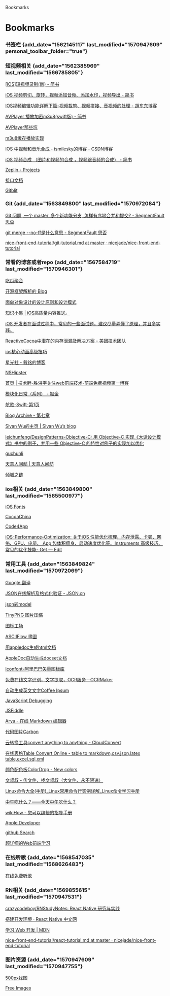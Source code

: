 Bookmarks

Bookmarks
=========

### 书签栏 {add_date="1562145117" last_modified="1570947609" personal_toolbar_folder="true"}

### 短视频相关 {add_date="1562385969" last_modified="1566785805"}

[[iOS]短视频录制(新) - 简书](https://www.jianshu.com/p/c74ff49a720c)

[iOS 视频剪切、旋转，视频添加音频、添加水印，视频导出 -
简书](https://www.jianshu.com/p/5433143cccd8)

[IOS视频编辑功能详解下篇-视频裁剪、视频拼接、音视频的处理 -
胡东东博客](http://blog.hudongdong.com/ios/550.html)

[AVPlayer 播放加密m3u8(swift版) -
简书](https://www.jianshu.com/p/2c2cbe173e99)

[AVPlayer那些坑](http://liunan.me/2017/01/30/avplayer)

[m3u8缓存播放实现](https://www.jianshu.com/p/b0db841ed6d3)

[IOS 中视频和音乐合成 - ismilesky的博客 -
CSDN博客](https://blog.csdn.net/ismilesky/article/details/51920113)

[iOS 视频合成 （图片和视频的合成 ，视频跟音频的合成） -
简书](https://www.jianshu.com/p/0f9789a6d99a)

[Zeplin - Projects](https://app.zeplin.io/projects)

[接口文档](http://apidoc.local.com/web/#/item/index)

[Gitblit](http://gitblit.local.com/)

### Git {add_date="1563849800" last_modified="1570972084"}

[Git 问题, 一个 master, 多个新功能分支, 怎样有序地合并和提交? -
SegmentFault 思否](https://segmentfault.com/q/1010000000181403)

[git merge --no-ff是什么意思 - SegmentFault
思否](https://segmentfault.com/q/1010000002477106)

[nice-front-end-tutorial/git-tutorial.md at master ·
nicejade/nice-front-end-tutorial](https://github.com/nicejade/nice-front-end-tutorial/blob/master/tutorial/git-tutorial.md)

### 常看的博客或者repo {add_date="1567584719" last_modified="1570946301"}

[吃瓜聚合](https://www.printf520.com/)

[开源框架解析的 Blog](https://github.com/draveness/analyze)

[面向对象设计的设计原则和设计模式](https://github.com/knightsj/object-oriented-design)

[知识小集 | iOS高质量内容推送。](https://awesome-tips.github.io/)

[iOS
开发者在面试过程中，常见的一些面试题，建议尽量弄懂了原理，并且多实践。](https://github.com/liberalisman/iOS-InterviewQuestion-collection)

[ReactiveCocoa中潜在的内存泄漏及解决方案 -
美团技术团队](https://tech.meituan.com/2016/08/19/potential-memory-leak-in-reactivecocoa.html)

[ios核心动画高级技巧](https://www.kancloud.cn/manual/ios/97759)

[星光社 - 戴铭的博客](https://ming1016.github.io/)

[NSHipster](https://nshipster.cn/)

[首页 |
技术胖-胜洪宇关注web前端技术-前端免费视频第一博客](http://jspang.com/)

[模块化日常（系列） -
掘金](https://juejin.im/post/5a6ab8ccf265da3e2f012a27)

[航歌-Swift-第1页](https://www.hangge.com/blog/cache/category_72_1.html)

[Blog Archive - 第七章](http://www.zoomfeng.com/blog/archives/)

[Sivan Wu的主页 | Sivan Wu’s blog](https://supergithuber.github.io/)

[leichunfeng/DesignPatterns-Objective-C: 用 Objective-C
实现《大话设计模式》书中的例子，并用一些 Objective-C
的特性对例子的实现加以优化](https://github.com/leichunfeng/DesignPatterns-Objective-C)

[guchunli](https://guchunli.github.io/)

[天意人间舫 | 天意人间舫](https://blog.lovejade.cn/index.html)

[倾城之链](https://nicelinks.site/?utm_source=jeffjade.com&pid=topad)

### ios相关 {add_date="1563849800" last_modified="1565500977"}

[iOS Fonts](http://iosfonts.com/)

[CocoaChina](http://code.cocoachina.com/)

[Code4App](http://www.code4app.com/)

[iOS-Performance-Optimization: 关于iOS
性能优化梳理、内存泄露、卡顿、网络、GPU、电量、 App
包体积瘦身、启动速度优化等、Instruments 高级技巧、常见的优化技能- Get —
Edit](https://github.com/skyming/iOS-Performance-Optimization)

### 常用工具 {add_date="1563849824" last_modified="1570972069"}

[Google
翻译](https://translate.google.cn/#view=home&op=translate&sl=auto&tl=en&text=%E8%81%94%E5%90%88)

[JSON在线解析及格式化验证 - JSON.cn](https://www.json.cn/)

[json转model](http://modelend.com/)

[TinyPNG 图片压缩](https://tinypng.com/)

[图标工场](https://icon.wuruihong.com/)

[ASCIIFlow 畫圖](http://asciiflow.com/)

[用appledoc生成html文档](https://blog.ibireme.com/2013/08/26/appledoc-guide/)

[AppleDoc自动生成docset文档](http://leonzlw.github.io/2016/06/20/AppleDoc/)

[Iconfont-阿里巴巴矢量图标库](https://www.iconfont.cn/search/index?q=checkbox&page=1)

[免费在线文字识别，文字提取，OCR服务－OCRMaker](http://ocrmaker.com/)

[自动生成英文文字Coffee Ipsum](http://coffeeipsum.com/)

[JavaScript Debugging](https://jsbin.com/?html,output)

[JSFiddle](https://jsfiddle.net/j83hzwc2/)

[Arya - 在线 Markdown
编辑器](https://markdown.lovejade.cn/?utm_source=github.com)

[代码图片Carbon](https://carbon.now.sh/)

[云转换工具convert anything to anything -
CloudConvert](https://cloudconvert.com/)

[在线表格Table Convert Online - table to markdown,csv,json,latex
table,excel,sql,xml](https://tableconvert.com/)

[颜色配色板ColorDrop - New colors](https://colordrop.io/)

[文叔叔 -
传文件，找文叔叔（大文件、永不限速）](https://www.wenshushu.cn/)

[Linux命令大全(手册)\_Linux常用命令行实例详解\_Linux命令学习手册](https://man.linuxde.net/)

[中午吃什么？——今天中午吃什么？](https://www.zwcsm.com/)

[wikiHow -
您可以编辑的指导手册](https://zh.wikihow.com/%E9%A6%96%E9%A1%B5)

[Apple Developer](https://developer.apple.com/)

[github Search](https://github.com/search?q=)

[超详细的Web前端学习](https://github.com/qianguyihao/Web)

### 在线听歌 {add_date="1568547035" last_modified="1568626483"}

[在线免费听歌](https://www.haiwaiyy.com/yinyue/)

### RN相关 {add_date="1569855615" last_modified="1570947531"}

[crazycodeboy/RNStudyNotes: React Native
研究与实践](https://github.com/crazycodeboy/RNStudyNotes)

[搭建开发环境 · React Native
中文网](https://reactnative.cn/docs/getting-started/)

[学习 Web 开发 | MDN](https://developer.mozilla.org/zh-CN/docs/Learn)

[nice-front-end-tutorial/react-tutorial.md at master ·
nicejade/nice-front-end-tutorial](https://github.com/nicejade/nice-front-end-tutorial/blob/master/tutorial/react-tutorial.md)

### 图片资源 {add_date="1570947609" last_modified="1570947755"}

[500px找图](https://500px.com/popular)

[Free Images](https://pixabay.com/?utm_source=nicelinks.site)


